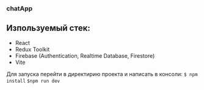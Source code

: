 ### chatApp

## Изпользуемый стек:
- React
- Redux Toolkit
- Firebase (Authentication, Realtime Database, Firestore)
- Vite

Для запуска перейти в директирию проекта и написать в консоли:
`$ npm install`
`$npm run dev`

